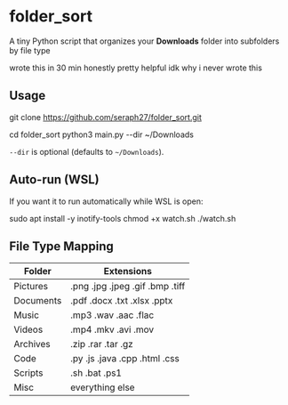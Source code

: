 # folder_sort

A tiny Python script that organizes your **Downloads** folder into subfolders by file type

wrote this in 30 min honestly pretty helpful idk why i never wrote this
## Usage

git clone https://github.com/seraph27/folder_sort.git

cd folder_sort
python3 main.py --dir ~/Downloads

`--dir` is optional (defaults to `~/Downloads`).

## Auto-run (WSL)

If you want it to run automatically while WSL is open:

sudo apt install -y inotify-tools
chmod +x watch.sh
./watch.sh

## File Type Mapping

| Folder    | Extensions |
|-----------|------------|
| Pictures  | .png .jpg .jpeg .gif .bmp .tiff |
| Documents | .pdf .docx .txt .xlsx .pptx |
| Music     | .mp3 .wav .aac .flac |
| Videos    | .mp4 .mkv .avi .mov |
| Archives  | .zip .rar .tar .gz |
| Code      | .py .js .java .cpp .html .css |
| Scripts   | .sh .bat .ps1 |
| Misc      | everything else |
